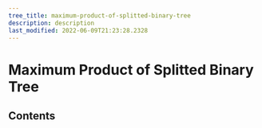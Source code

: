 ```yaml
---
tree_title: maximum-product-of-splitted-binary-tree
description: description
last_modified: 2022-06-09T21:23:28.2328
---
```


# Maximum Product of Splitted Binary Tree

## Contents
